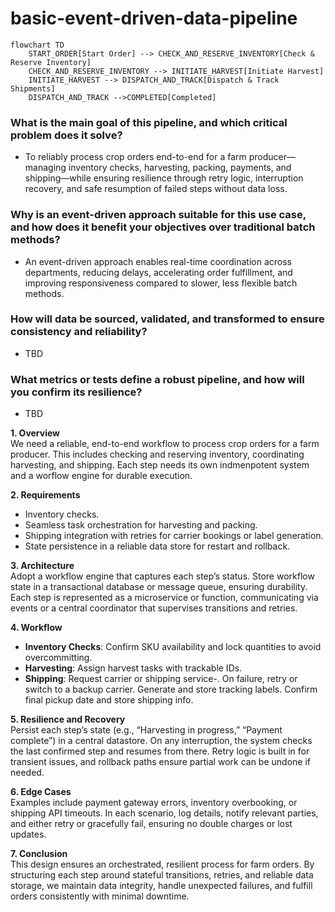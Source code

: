# basic-event-driven-data-pipeline

```mermaid
flowchart TD
    START_ORDER[Start Order] --> CHECK_AND_RESERVE_INVENTORY[Check & Reserve Inventory]
    CHECK_AND_RESERVE_INVENTORY --> INITIATE_HARVEST[Initiate Harvest]
    INITIATE_HARVEST --> DISPATCH_AND_TRACK[Dispatch & Track Shipments]
    DISPATCH_AND_TRACK -->COMPLETED[Completed]
```
### What is the main goal of this pipeline, and which critical problem does it solve?
- To reliably process crop orders end-to-end for a farm producer—managing inventory checks, harvesting, packing, payments, and shipping—while ensuring resilience through retry logic, interruption recovery, and safe resumption of failed steps without data loss.



### Why is an event-driven approach suitable for this use case, and how does it benefit your objectives over traditional batch methods?
- An event-driven approach enables real-time coordination across departments, reducing delays, accelerating order fulfillment, and improving responsiveness compared to slower, less flexible batch methods.

### How will data be sourced, validated, and transformed to ensure consistency and reliability?
- TBD

### What metrics or tests define a robust pipeline, and how will you confirm its resilience?
- TBD


**1. Overview**  
We need a reliable, end-to-end workflow to process crop orders for a farm producer. This includes checking and reserving inventory, coordinating harvesting, and shipping. Each step needs its own indmenpotent system and a worflow engine for durable execution.

**2. Requirements**  
- Inventory checks.
- Seamless task orchestration for harvesting and packing.
- Shipping integration with retries for carrier bookings or label generation.
- State persistence in a reliable data store for restart and rollback.

**3. Architecture**  
Adopt a workflow engine that captures each step’s status. Store workflow state in a transactional database or message queue, ensuring durability. Each step is represented as a microservice or function, communicating via events or a central coordinator that supervises transitions and retries.

**4. Workflow**  
- **Inventory Checks**: Confirm SKU availability and lock quantities to avoid overcommitting. 
- **Harvesting**: Assign harvest tasks with trackable IDs.  
- **Shipping**: Request carrier or shipping service-. On failure, retry or switch to a backup carrier. Generate and store tracking labels. Confirm final pickup date and store shipping info.

**5. Resilience and Recovery**  
Persist each step’s state (e.g., “Harvesting in progress,” “Payment complete”) in a central datastore. On any interruption, the system checks the last confirmed step and resumes from there. Retry logic is built in for transient issues, and rollback paths ensure partial work can be undone if needed.

**6. Edge Cases**  
Examples include payment gateway errors, inventory overbooking, or shipping API timeouts. In each scenario, log details, notify relevant parties, and either retry or gracefully fail, ensuring no double charges or lost updates.

**7. Conclusion**  
This design ensures an orchestrated, resilient process for farm orders. By structuring each step around stateful transitions, retries, and reliable data storage, we maintain data integrity, handle unexpected failures, and fulfill orders consistently with minimal downtime.